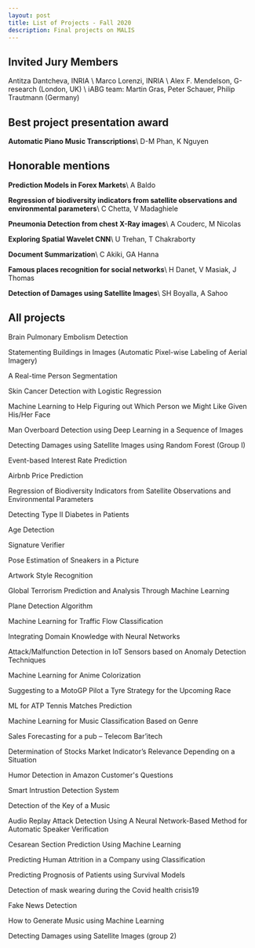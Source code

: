 ```yaml
---
layout: post
title: List of Projects - Fall 2020
description: Final projects on MALIS
---
```

## Invited Jury Members
Antitza Dantcheva, INRIA \\
Marco Lorenzi, INRIA \\
Alex F. Mendelson, G-research (London, UK) \\
iABG team: Martin Gras, Peter Schauer, Philip Trautmann (Germany)

## Best project presentation award
**Automatic Piano Music Transcriptions**\\
D-M Phan, K Nguyen

## Honorable mentions
**Prediction Models in Forex Markets**\\
A Baldo

**Regression of biodiversity indicators from satellite observations and environmental parameters**\\
C Chetta, V Madaghiele

**Pneumonia Detection from chest X-Ray images**\\
A Couderc, M Nicolas 

**Exploring Spatial Wavelet CNN**\\
U Trehan, T Chakraborty

**Document Summarization**\\
C Akiki, GA Hanna

**Famous places recognition for social networks**\\
H Danet, V Masiak, J Thomas 

**Detection of Damages using Satellite Images**\\
SH Boyalla, A Sahoo


## All projects
Brain Pulmonary Embolism Detection

Statementing Buildings in Images (Automatic Pixel-wise Labeling of Aerial Imagery)

A Real-time Person Segmentation

Skin Cancer Detection with Logistic Regression

Machine Learning to Help Figuring out Which Person we Might Like Given His/Her Face

Man Overboard Detection using Deep Learning in a Sequence of Images

Detecting Damages using Satellite Images using Random Forest (Group I)

Event-based Interest Rate Prediction

Airbnb Price Prediction

Regression of Biodiversity Indicators from Satellite Observations and Environmental Parameters

Detecting Type II Diabetes in Patients

Age Detection

Signature Verifier

Pose Estimation of Sneakers in a Picture 

Artwork Style Recognition

Global Terrorism Prediction and Analysis Through Machine Learning

Plane Detection Algorithm

Machine Learning for Traffic Flow Classification

Integrating Domain Knowledge with Neural Networks

Attack/Malfunction Detection in IoT Sensors based on Anomaly Detection Techniques

Machine Learning for Anime Colorization

Suggesting to a MotoGP Pilot a Tyre Strategy for the Upcoming Race

ML for ATP Tennis Matches Prediction

Machine Learning for Music Classification Based on Genre

Sales Forecasting for a pub – Telecom Bar’itech

Determination of Stocks Market Indicator’s Relevance Depending on a Situation

Humor Detection in Amazon Customer's Questions

Smart Intrustion Detection System

Detection of the Key of a Music

Audio Replay Attack Detection Using A Neural Network-Based Method for Automatic Speaker Verification

Cesarean Section Prediction Using Machine Learning

Predicting Human Attrition in a Company using Classification

Predicting Prognosis of Patients using Survival Models

Detection of mask wearing during the Covid health crisis19

Fake News Detection

How to Generate Music using Machine Learning

Detecting Damages using Satellite Images (group 2)
